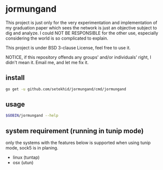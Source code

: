 # jormungand

This project is just only for the very experimentation and implementation of my graduation paper which sees the network is just an objective subject to dig and analyze. I could NOT BE RESPONSIBLE for the other use, especially considering the world is so complicated to explain.

This project is under BSD 3-clause License, feel free to use it.

NOTICE, if this repository offends any groups' and/or individuals' right, I didn't mean it. Email me, and let me fix it.

## install

```bash
go get -u github.com/setekhid/jormungand/cmd/jormungand
```

## usage

```bash
$GOBIN/jormungand --help
```

## system requirement (running in tunip mode)

only the systems with the features below is supported when using tunip mode, sock5 is in planing.

* linux (tuntap)
* osx (utun)
